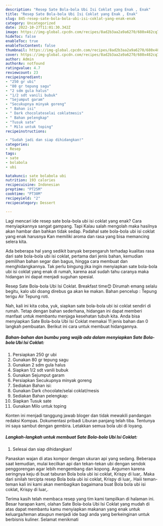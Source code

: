 ```yaml
---
description: "Resep Sate Bola-bola Ubi Isi Coklat yang Enak , Enak"
title: "Resep Sate Bola-bola Ubi Isi Coklat yang Enak , Enak"
slug: 845-resep-sate-bola-bola-ubi-isi-coklat-yang-enak-enak
category: Uncategorized
date: 2022-10-27T11:01:30.342Z
image: https://img-global.cpcdn.com/recipes/8ad2b3aa2a9a6270/680x482cq70/sate-bola-bola-ubi-isi-coklat-foto-resep-utama.jpg
hideToc: false
enableToc: true
enableTocContent: false
thumbnail: https://img-global.cpcdn.com/recipes/8ad2b3aa2a9a6270/680x482cq70/sate-bola-bola-ubi-isi-coklat-foto-resep-utama.jpg
cover: https://img-global.cpcdn.com/recipes/8ad2b3aa2a9a6270/680x482cq70/sate-bola-bola-ubi-isi-coklat-foto-resep-utama.jpg
author: Admin
authorAv: notfound
ratingvalue: 4.7
reviewcount: 23
recipeingredient:
- "250 gr ubi"
- "80 gr tepung sagu"
- "2 sdm gula halus"
- "1/2 sdt vanili bubuk"
- "Sejumput garam"
- "Secukupnya minyak goreng"
- " Bahan isi"
- " Dark chocolateselai coklatmesis"
- " Bahan pelengkap"
- "Tusuk sate"
- " Milo untuk toping"
recipeinstructions:

- "Sudah jadi dan siap dihidangkan!"
categories:
- Resep
tags:
- sate
- bolabola
- ubi

katakunci: sate bolabola ubi 
nutrition: 193 calories
recipecuisine: Indonesian
preptime: "PT25M"
cooktime: "PT30M"
recipeyield: "2"
recipecategory: Dessert

---
```



Lagi mencari ide resep sate bola-bola ubi isi coklat yang enak? Cara menyiapkannya sangat gampang. Tapi Kalau salah mengolah maka hasilnya akan hambar dan bahkan tidak sedap. Padahal sate bola-bola ubi isi coklat yang enak harusnya Kan memiliki aroma dan rasa yang bisa memancing selera kita.


Ada beberapa hal yang sedikit banyak berpengaruh terhadap kualitas rasa dari sate bola-bola ubi isi coklat, pertama dari jenis bahan, kemudian pemilihan bahan segar dan bagus, hingga cara membuat dan menghidangkannya. Tak perlu bingung jika ingin menyiapkan sate bola-bola ubi isi coklat yang enak di rumah, karena asal sudah tahu caranya maka hidangan ini dapat menjadi suguhan spesial.

Resep Sate Bola-bola Ubi Isi Coklat. Breakfast time😊 Dirumah emang selalu begitu, kalo ubi doang direbus ga akan ke makan. Bahan pencelup : Tepung terigu Air Tepung roti.


Nah, kali ini kita coba, yuk, siapkan sate bola-bola ubi isi coklat sendiri di rumah. Tetap dengan bahan sederhana, hidangan ini dapat memberi manfaat untuk membantu menjaga kesehatan tubuh kita. Anda bisa menyiapkan Sate Bola-bola Ubi Isi Coklat memakai 11 jenis bahan dan 0 langkah pembuatan. Berikut ini cara untuk membuat hidangannya.

<!--inarticleads1-->

##### Bahan-bahan dan bumbu yang wajib ada dalam menyiapkan Sate Bola-bola Ubi Isi Coklat:

1. Persiapkan 250 gr ubi
1. Gunakan 80 gr tepung sagu
1. Gunakan 2 sdm gula halus
1. Siapkan 1/2 sdt vanili bubuk
1. Gunakan Sejumput garam
1. Persiapkan Secukupnya minyak goreng
1. Sediakan  Bahan isi:
1. Gunakan  Dark chocolate/selai coklat/mesis
1. Sediakan  Bahan pelengkap:
1. Siapkan Tusuk sate
1. Gunakan  Milo untuk toping


Konten ini menjadi tanggung jawab bloger dan tidak mewakili pandangan redaksi Kompas. Dokumentasi pribadi Liburan panjang telah tiba. Tentunya ini saya sambut dengan gembira. Letakkan semua bola ubi di loyang. 

<!--inarticleads2-->

##### Langkah-langkah untuk membuat Sate Bola-bola Ubi Isi Coklat:


1. Selesai dan siap dihidangkan!

Panaskan wajan di atas kompor dengan ukuran api yang sedang. Beberapa saat kemudian, mulai kecilkan api dan tekan-tekan ubi dengan sendok penggorengan agar lebih mengembang dan kopong. Argumen karena seringnya keju di buat taburan Bola bola ubi isi coklat, Krispy di luar,. Maka dari sinilah tercipta resep Bola bola ubi isi coklat, Krispy di luar,. Haiii teman-teman kali ini kami akan membagikan bagaimana buat Bola bola ubi isi coklat, Krispy di luar,. 

Terima kasih telah membaca resep yang tim kami tampilkan di halaman ini. Besar harapan kami, olahan Sate Bola-bola Ubi Isi Coklat yang mudah di atas dapat membantu kamu menyiapkan makanan yang enak untuk keluarga/teman ataupun menjadi ide bagi anda yang berkeinginan untuk berbisnis kuliner. Selamat menikmati
